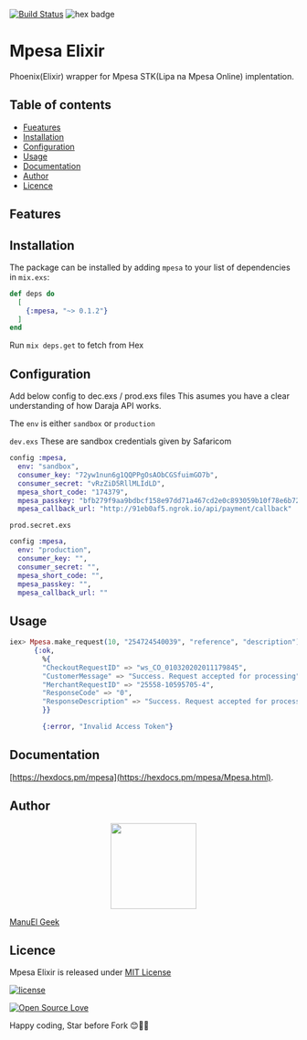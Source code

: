 [![Build Status](https://www.travis-ci.com/manuelgeek/mpesa_elixir.svg?branch=master)](https://www.travis-ci.com/manuelgeek/mpesa_elixir)
![hex badge](https://img.shields.io/hexpm/dt/mpesa)
# Mpesa Elixir
Phoenix(Elixir) wrapper for Mpesa STK(Lipa na Mpesa Online) implentation.

## Table of contents
 - [Fueatures](#features)
 - [Installation](#installation)
 - [Configuration](#configuration)
 - [Usage](#usage)
 - [Documentation](#documentation)
 - [Author](#author)
 - [Licence](#licence)

## Features

## Installation

The package can be installed
by adding `mpesa` to your list of dependencies in `mix.exs`:

```elixir
def deps do
  [
    {:mpesa, "~> 0.1.2"}
  ]
end
```
Run `mix deps.get` to fetch from Hex

## Configuration

Add below config to dec.exs / prod.exs files 
This asumes you have a clear understanding of how Daraja API works.

The `env` is either `sandbox` or `production`

`dev.exs` These are sandbox credentials given by Safaricom
```elixir
config :mpesa,
  env: "sandbox",
  consumer_key: "72yw1nun6g1QQPPgOsAObCGSfuimGO7b",
  consumer_secret: "vRzZiD5RllMLIdLD",
  mpesa_short_code: "174379",
  mpesa_passkey: "bfb279f9aa9bdbcf158e97dd71a467cd2e0c893059b10f78e6b72ada1ed2c919",
  mpesa_callback_url: "http://91eb0af5.ngrok.io/api/payment/callback"
  ```


`prod.secret.exs`
```elixir
config :mpesa,
  env: "production",
  consumer_key: "",
  consumer_secret: "",
  mpesa_short_code: "",
  mpesa_passkey: "",
  mpesa_callback_url: ""
```


## Usage 

```elixir
iex> Mpesa.make_request(10, "254724540039", "reference", "description")
      {:ok,
        %{
        "CheckoutRequestID" => "ws_CO_010320202011179845",
        "CustomerMessage" => "Success. Request accepted for processing",
        "MerchantRequestID" => "25558-10595705-4",
        "ResponseCode" => "0",
        "ResponseDescription" => "Success. Request accepted for processing"
        }}

        {:error, "Invalid Access Token"}
```

## Documentation 
 [https://hexdocs.pm/mpesa](https://hexdocs.pm/mpesa/Mpesa.html).

 ## Author
 <p align="center"><img src="https://magak.me/assets/images/Geek-logo.png" width="150"></p>
 

[ManuEl Geek](https://magak.me)

## Licence

Mpesa Elixir is released under [MIT License](https://github.com/appcues/exsentry/blob/master/LICENSE.txt)

[![license](https://img.shields.io/github/license/mashape/apistatus.svg?style=for-the-badge)](#)

[![Open Source Love](https://badges.frapsoft.com/os/v2/open-source-200x33.png?v=103)](#)


Happy coding, Star before Fork 😊💪💯
